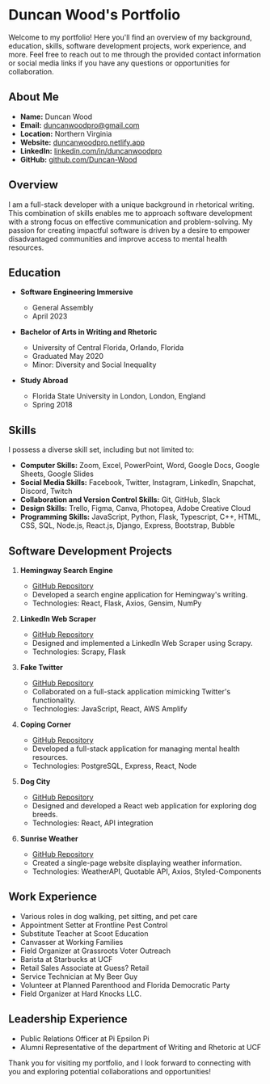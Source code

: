 # Duncan Wood's Portfolio

Welcome to my portfolio! Here you'll find an overview of my background, education, skills, software development projects, work experience, and more. Feel free to reach out to me through the provided contact information or social media links if you have any questions or opportunities for collaboration.

## About Me
- **Name:** Duncan Wood
- **Email:** [duncanwoodpro@gmail.com](mailto:duncanwoodpro@gmail.com)
- **Location:** Northern Virginia
- **Website:** [duncanwoodpro.netlify.app](https://duncanwoodpro.netlify.app/)
- **LinkedIn:** [linkedin.com/in/duncanwoodpro](https://www.linkedin.com/in/duncanwoodpro/)
- **GitHub:** [github.com/Duncan-Wood](https://github.com/Duncan-Wood)

## Overview
I am a full-stack developer with a unique background in rhetorical writing. This combination of skills enables me to approach software development with a strong focus on effective communication and problem-solving. My passion for creating impactful software is driven by a desire to empower disadvantaged communities and improve access to mental health resources.

## Education
- **Software Engineering Immersive**
  - General Assembly
  - April 2023

- **Bachelor of Arts in Writing and Rhetoric**
  - University of Central Florida, Orlando, Florida
  - Graduated May 2020
  - Minor: Diversity and Social Inequality

- **Study Abroad**
  - Florida State University in London, London, England
  - Spring 2018

## Skills
I possess a diverse skill set, including but not limited to:

- **Computer Skills:** Zoom, Excel, PowerPoint, Word, Google Docs, Google Sheets, Google Slides
- **Social Media Skills:** Facebook, Twitter, Instagram, LinkedIn, Snapchat, Discord, Twitch
- **Collaboration and Version Control Skills:** Git, GitHub, Slack
- **Design Skills:** Trello, Figma, Canva, Photopea, Adobe Creative Cloud
- **Programming Skills:** JavaScript, Python, Flask, Typescript, C++, HTML, CSS, SQL, Node.js, React.js, Django, Express, Bootstrap, Bubble

## Software Development Projects
<!-- 1. **ThriveTracker2.0**
   - [GitHub Repository](https://github.com/Duncan-Wood/ThriveTracker2.0)
   - Technologies: Django, Views, React

2. **Mood Tunes for Penguins**
   - [Live Demo](https://mood-tunes-for-penguins-67857.bubbleapps.io/version-test/)
   - Technologies: Bubble -->

1. **Hemingway Search Engine**
   - [GitHub Repository](https://github.com/Duncan-Wood/Hemingway-Search-Engine)
   - Developed a search engine application for Hemingway's writing.
   - Technologies: React, Flask, Axios, Gensim, NumPy

2. **LinkedIn Web Scraper**
   - [GitHub Repository](https://github.com/Duncan-Wood/LinkedIn-Web-Scraper)
   - Designed and implemented a LinkedIn Web Scraper using Scrapy.
   - Technologies: Scrapy, Flask

3. **Fake Twitter**
   - [GitHub Repository](https://github.com/rizekj12/fakeTwitter)
   - Collaborated on a full-stack application mimicking Twitter's functionality.
   - Technologies: JavaScript, React, AWS Amplify

4. **Coping Corner**
   - [GitHub Repository](https://github.com/Duncan-Wood/Coping-Corner-Frontend)
   - Developed a full-stack application for managing mental health resources.
   - Technologies: PostgreSQL, Express, React, Node

5. **Dog City**
   - [GitHub Repository](https://github.com/Duncan-Wood/Dog-City)
   - Designed and developed a React web application for exploring dog breeds.
   - Technologies: React, API integration

6. **Sunrise Weather**
   - [GitHub Repository](https://github.com/Duncan-Wood/Sunrise-Weather)
   - Created a single-page website displaying weather information.
   - Technologies: WeatherAPI, Quotable API, Axios, Styled-Components

## Work Experience
- Various roles in dog walking, pet sitting, and pet care
- Appointment Setter at Frontline Pest Control
- Substitute Teacher at Scoot Education
- Canvasser at Working Families
- Field Organizer at Grassroots Voter Outreach
- Barista at Starbucks at UCF
- Retail Sales Associate at Guess? Retail
- Service Technician at My Beer Guy
- Volunteer at Planned Parenthood and Florida Democratic Party
- Field Organizer at Hard Knocks LLC.

## Leadership Experience
- Public Relations Officer at Pi Epsilon Pi
- Alumni Representative of the department of Writing and Rhetoric at UCF

Thank you for visiting my portfolio, and I look forward to connecting with you and exploring potential collaborations and opportunities!